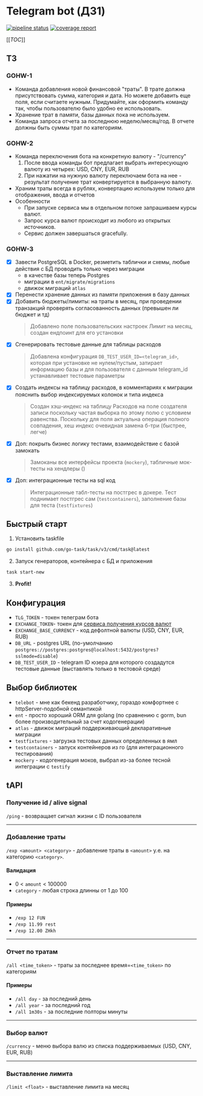 # Telegram bot (ДЗ1) 

[![pipeline status](https://gitlab.ozon.dev/miromaxxs/telegram-bot/badges/master/pipeline.svg)](https://gitlab.ozon.dev/miromaxxs/telegram-bot/-/commits/master) [![coverage report](https://gitlab.ozon.dev/miromaxxs/telegram-bot/badges/master/coverage.svg)](https://gitlab.ozon.dev/miromaxxs/telegram-bot/-/commits/master)

[[_TOC_]]

## ТЗ
### GOHW-1
- Команда добавления новой финансовой "траты". В трате должна присутствовать сумма, категория и дата. Но можете добавить еще поля, если считаете нужным. Придумайте, как оформить команду так, чтобы пользователю было удобно ее использовать.
- Хранение трат в памяти, базы данных пока не используем.
- Команда запроса отчета за последнюю неделю/месяц/год. В отчете должны быть суммы трат по категориям.

### GOHW-2
- Команда переключения бота на конкретную валюту - "/currency"
    1. После ввода команды бот предлагает выбрать интересующую валюту из четырех: USD, CNY, EUR, RUB
    2. При нажатии на нужную валюту переключаем бота на нее - результат получение трат конвертируется в выбранную валюту.
- Храним траты всегда в рублях, конвертацию используем только для отображения, ввода и отчетов
- Особенности
     * При запуске сервиса мы в отдельном потоке запрашиваем курсы валют.
     * Запрос курса валют происходит из любого из открытых источников.
     * Сервис должен завершаться gracefully.
  
### GOHW-3
- [x] Завести PostgreSQL в Docker, резметить таблички и схемы, любые действия с БД проводить только через миграции
  * в качестве базы теперь Postgres
  * миграции в `ent/migrate/migrations`
  * движок миграций `atlas`
- [x] Перенести хранение данных из памяти приложения в базу данных
- [x] Добавить бюджеты/лимиты: на траты в месяц, при проведении транзакций проверять согласованность данных (превышен ли бюджет и тд)
  > Добавлено поле пользовательских настроек Лимит на месяц, создан ендпоинт для его установки
- [x] Сгенерировать тестовые данные для таблицы расходов
  > Добавлена конфигурация `DB_TEST_USER_ID=<telegram_id>`, которая при установке не нулем/пустым, затирает информацию базы 
  > и для пользователя с данным telegram_id устанавливает тестовые параметры
- [x] Создать индексы на таблицу расходов, в комментариях к миграции пояснить выбор индексируемых колонок и типа индекса
  > Создан хэш-индекс на таблицу Расходов на поле создателя записи поскольку частая выборка по этому полю с условием равенства.
  > Поскольку для поля актуальна операция полного совпадения, хеш индекс очевидная замена б-три (быстрее, легче)
- [x] Доп: покрыть бизнес логику тестами, взаимодействие с базой замокать
  > Замоканы все интерфейсы проекта (`mockery`), табличные мок-тесты на хендлеры ()
- [x] Доп: интеграционные тесты на sql код
  > Интеграционные табл-тесты на постгрес в докере. Тест поднимает постгрес сам (`testcontainers`),
  > заполнение базы для теста (`testfixtures`)

## Быстрый старт
1. Установить taskfile
  ```bash 
  go install github.com/go-task/task/v3/cmd/task@latest
  ```
2. Запуск генераторов, контейнера с БД и приложения
  ```bash 
  task start-new
  ```
3. **Profit!**

## Конфигурация
* `TLG_TOKEN` - токен телеграм бота
* `EXCHANGE_TOKEN`- токен для [сервиса получения курсов валют](https://apilayer.com/marketplace/fixer-api)
* `EXCHANGE_BASE_CURRENCY` - код дефолтной валюты (USD, CNY, EUR, RUB)
* `DB_URL` - postgres URL (по-умолчанию `postgres://postgres:postgres@localhost:5432/postgres?sslmode=disable`)
* `DB_TEST_USER_ID` - telegram ID юзера для которого создадутся тестовые данные (выставлять только в тестовой среде)

## Выбор библиотек
* `telebot` - мне как бекенд разработчику, гораздо комфортнее с httpServer-подобной семантикой  
* `ent` - просто хороший ORM для golang (по сравнению с gorm, bun более производительный за счет кодогенерации)
* `atlas` - движок миграций поддерживающий декларативные миграции
* `testfixtures` - загрузка тестовых данных определенных в ямл
* `testcontainers` - запуск контейнеров из го (для интеграционного тестирования)
* `mockery` - кодогенерация моков, выбрал из-за более тесной интеграции с `testify`

## tAPI
### Получение id / alive signal
`/ping` - возвращает сигнал жизни с ID пользователя

---
### Добавление траты
`/exp <amount> <category>` - добавление траты в `<amount>` у.е. на категорию `<category>`. 
  #### Валидация
  * 0 < `amount` < 100000
  * `category` - любая строка длинны от 1 до 100
  #### Примеры
  * `/exp 12 FUN`
  * `/exp 11.99 rest`
  * `/exp 12.00 ZHkh`

---
### Отчет по тратам
`/all <time_token>` - траты за последнее время=`<time_token>` по кaтегориям
  #### Примеры
  * `/all day` - за последний день
  * `/all year` - за последний год
  * `/all 1m30s` - за последние полторы минуты

---
### Выбор валют
`/currency` - меню выбора валю из списка поддерживаемых (USD, CNY, EUR, RUB)

---
### Выставление лимита
`/limit <float>` - выставление лимита на месяц